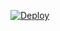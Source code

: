 [![Deploy](https://www.herokucdn.com/deploy/button.svg)](https://heroku.com/deploy?template=https://github.com/Personal4Account/lmakkkkk-fakeeee)



